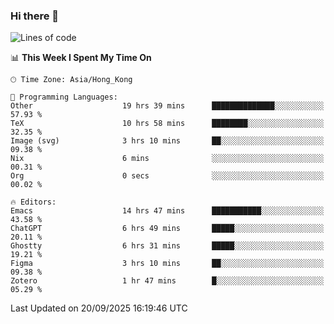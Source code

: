 ### Hi there 👋

<!--
**nicehiro/nicehiro** is a ✨ _special_ ✨ repository because its `README.md` (this file) appears on your GitHub profile.

Here are some ideas to get you started:

- 🔭 I’m currently working on ...
- 🌱 I’m currently learning ...
- 👯 I’m looking to collaborate on ...
- 🤔 I’m looking for help with ...
- 💬 Ask me about ...
- 📫 How to reach me: ...
- 😄 Pronouns: ...
- ⚡ Fun fact: ...
-->

<!--START_SECTION:waka-->
![Lines of code](https://img.shields.io/badge/From%20Hello%20World%20I%27ve%20Written-1.9%20million%20lines%20of%20code-blue)

📊 **This Week I Spent My Time On** 

```text
🕑︎ Time Zone: Asia/Hong_Kong

💬 Programming Languages: 
Other                    19 hrs 39 mins      ██████████████░░░░░░░░░░░   57.93 % 
TeX                      10 hrs 58 mins      ████████░░░░░░░░░░░░░░░░░   32.35 % 
Image (svg)              3 hrs 10 mins       ██░░░░░░░░░░░░░░░░░░░░░░░   09.38 % 
Nix                      6 mins              ░░░░░░░░░░░░░░░░░░░░░░░░░   00.31 % 
Org                      0 secs              ░░░░░░░░░░░░░░░░░░░░░░░░░   00.02 % 

🔥 Editors: 
Emacs                    14 hrs 47 mins      ███████████░░░░░░░░░░░░░░   43.58 % 
ChatGPT                  6 hrs 49 mins       █████░░░░░░░░░░░░░░░░░░░░   20.11 % 
Ghostty                  6 hrs 31 mins       █████░░░░░░░░░░░░░░░░░░░░   19.21 % 
Figma                    3 hrs 10 mins       ██░░░░░░░░░░░░░░░░░░░░░░░   09.38 % 
Zotero                   1 hr 47 mins        █░░░░░░░░░░░░░░░░░░░░░░░░   05.29 % 
```


 Last Updated on 20/09/2025 16:19:46 UTC
<!--END_SECTION:waka-->
